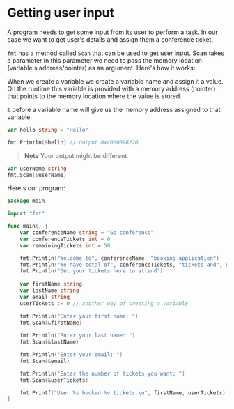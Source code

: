 # Getting user input

A program needs to get some input from its user to perform a task. In our case we want to get user's details and assign them a conference ticket.

`fmt` has a method called `Scan` that can be used to get user input. Scan takes a parameter in this parameter we need to pass the memory location (variable's address/pointer) as an argument. Here's how it works:

When we create a variable we create a variable name and assign it a value. On the runtime this variable is provided with a memory address (pointer) that points to the memory location where the value is stored.

`&` before a variable name will give us the memory address assigned to that variable.

```go
var hello string = "Hello"

fmt.Println(&hello) // Output 0xc000096220
```

> **Note**
> Your output might be different

```go
var userName string
fmt.Scan(&userName)
```


Here's our program:

```go
package main

import "fmt"

func main() {
    var conferenceName string = "Go conference"
    var conferenceTickets int = 0
    var remainingTickets int = 50

	fmt.Println("Welcome to", conferenceName, "booking application")
    fmt.Println("We have total of", conferenceTickets, "tickets and", remainingTickets, "are still remaining.")
    fmt.Println("Get your tickets here to attend")
	
	var firstName string
	var lastName string
	var email string
	userTickets := 0 // another way of creating a variable

	fmt.Println("Enter your first name: ")
	fmt.Scan(&firstName)
	
	fmt.Println("Enter your last name: ")
	fmt.Scan(&lastName)

	fmt.Println("Enter your email: ")
	fmt.Scan(&email)

	fmt.Println("Enter the number of tickets you want: ")
	fmt.Scan(&userTickets)

	fmt.Printf("User %s booked %v tickets.\n", firstName, userTickets)
}
```
